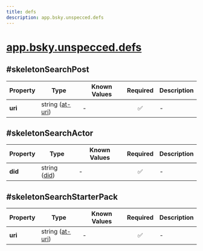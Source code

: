 ```yaml
---
title: defs
description: app.bsky.unspecced.defs
---
```


# [app.bsky.unspecced.defs](https://github.com/myConsciousness/atproto.dart/blob/main/lexicons/app/bsky/unspecced/defs.json)

## #skeletonSearchPost

| Property | Type | Known Values | Required | Description |
| --- | --- | --- | :---: | --- |
| **uri** | string ([at-uri](https://atproto.com/specs/at-uri-scheme)) | - | ✅ | - |

## #skeletonSearchActor

| Property | Type | Known Values | Required | Description |
| --- | --- | --- | :---: | --- |
| **did** | string ([did](https://atproto.com/specs/did)) | - | ✅ | - |

## #skeletonSearchStarterPack

| Property | Type | Known Values | Required | Description |
| --- | --- | --- | :---: | --- |
| **uri** | string ([at-uri](https://atproto.com/specs/at-uri-scheme)) | - | ✅ | - |
